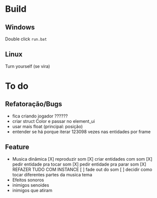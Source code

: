 # Build

## Windows
Double click `run.bat`

## Linux
Turn yourself (se vira)

# To do

## Refatoração/Bugs

- fica criando jogador ??????
- criar struct Color e passar no element_ui
- usar mais float (principal: posição)
- entender se há porque iterar 123098 vezes nas entidades por frame

## Feature

- Musica dinâmica
	[X] reproduzir som
	[X] criar entidades com som
	[X] pedir entidade pra tocar som
	[X] pedir entidade pra parar som
	[X] REFAZER TUDO COM INSTANCE
	[ ] fade out do som
	[ ] decidir como tocar diferentes partes da musica tema
- Efeitos sonoros
- inimigos senoides
- inimigos que atiram

